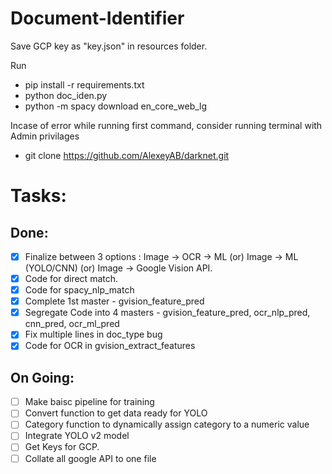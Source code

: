 # Document-Identifier

Save GCP key as "key.json" in resources folder.

Run
* pip install -r requirements.txt
* python doc_iden.py
* python -m spacy download en_core_web_lg

Incase of error while running first command, consider running terminal with Admin privilages

* git clone https://github.com/AlexeyAB/darknet.git


# Tasks:

## Done:
- [x] Finalize between 3 options : Image -> OCR -> ML (or) Image -> ML (YOLO/CNN) (or) Image -> Google Vision API.
- [X] Code for direct match.
- [X] Code for spacy_nlp_match
- [X] Complete 1st master - gvision_feature_pred 
- [X] Segregate Code into 4 masters - gvision_feature_pred, ocr_nlp_pred, cnn_pred, ocr_ml_pred
- [X] Fix multiple lines in doc_type bug
- [X] Code for OCR in gvision_extract_features

## On Going:
- [ ] Make baisc pipeline for training 
- [ ] Convert function to get data ready for YOLO
- [ ] Category function to dynamically assign category to a numeric value
- [ ] Integrate YOLO v2 model
- [ ] Get Keys for GCP.
- [ ] Collate all google API to one file